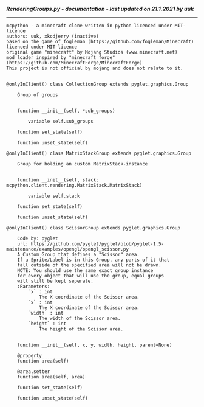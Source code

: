 ***RenderingGroups.py - documentation - last updated on 21.1.2021 by uuk***
___

    mcpython - a minecraft clone written in python licenced under MIT-licence
    authors: uuk, xkcdjerry (inactive)
    based on the game of fogleman (https://github.com/fogleman/Minecraft) licenced under MIT-licence
    original game "minecraft" by Mojang Studios (www.minecraft.net)
    mod loader inspired by "minecraft forge" (https://github.com/MinecraftForge/MinecraftForge)
    This project is not official by mojang and does not relate to it.


    @onlyInClient() class CollectionGroup extends pyglet.graphics.Group
        
        Group of groups


        function __init__(self, *sub_groups)

            variable self.sub_groups

        function set_state(self)

        function unset_state(self)

    @onlyInClient() class MatrixStackGroup extends pyglet.graphics.Group
        
        Group for holding an custom MatrixStack-instance


        function __init__(self, stack: mcpython.client.rendering.MatrixStack.MatrixStack)

            variable self.stack

        function set_state(self)

        function unset_state(self)

    @onlyInClient() class ScissorGroup extends pyglet.graphics.Group
        
        Code by: pyglet
        url: https://github.com/pyglet/pyglet/blob/pyglet-1.5-maintenance/examples/opengl/opengl_scissor.py
        A Custom Group that defines a "Scissor" area.
        If a Sprite/Label is in this Group, any parts of it that
        fall outside of the specified area will not be drawn.
        NOTE: You should use the same exact group instance
        for every object that will use the group, equal groups
        will still be kept seperate.
        :Parameters:
            `x` : int
                The X coordinate of the Scissor area.
            `x` : int
                The X coordinate of the Scissor area.
            `width` : int
                The width of the Scissor area.
            `height` : int
                The height of the Scissor area.


        function __init__(self, x, y, width, height, parent=None)

        @property
        function area(self)

        @area.setter
        function area(self, area)

        function set_state(self)

        function unset_state(self)